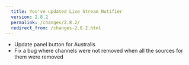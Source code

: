 ```yaml
---
  title: You've updated Live Stream Notifier
  version: 2.8.2
  permalink: /changes/2.8.2/
  redirect_from: /changes-2.8.2.html
---
```

 - Update panel button for Australis
 - Fix a bug where channels were not removed when all the sources for them were removed

